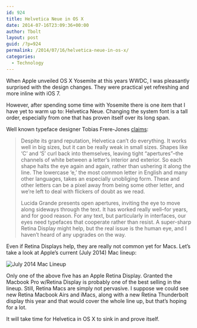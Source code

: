 ```yaml
---
id: 924
title: Helvetica Neue in OS X
date: 2014-07-16T23:09:36+00:00
author: Tbolt
layout: post
guid: /?p=924
permalink: /2014/07/16/helvetica-neue-in-os-x/
categories:
  - Technology
---
```

When Apple unveiled OS X Yosemite at this years WWDC, I was pleasantly surprised with the design changes. They were practical yet refreshing and more inline with iOS 7.

However, after spending some time with Yosemite there is one item that I have yet to warm up to: Helvetica Neue. Changing the system font is a tall order, especially from one that has proven itself over its long span.

Well known typeface designer Tobias Frere-Jones [claims](http://www.fastcodesign.com/3031432/why-apples-new-font-wont-work-on-your-desktop):

> Despite its grand reputation, Helvetica can&#8217;t do everything. It works well in big sizes, but it can be really weak in small sizes. Shapes like ‘C’ and ‘S’ curl back into themselves, leaving tight “apertures”&#8211;the channels of white between a letter’s interior and exterior. So each shape halts the eye again and again, rather than ushering it along the line. The lowercase ‘e,&#8217; the most common letter in English and many other languages, takes an especially unobliging form. These and other letters can be a pixel away from being some other letter, and we’re left to deal with flickers of doubt as we read.
>
> Lucida Grande presents open apertures, inviting the eye to move along sideways through the text. It has worked really well&#8211;for years, and for good reason. For any text, but particularly in interfaces, our eyes need typefaces that cooperate rather than resist. A super-sharp Retina Display might help, but the real issue is the human eye, and I haven’t heard of any upgrades on the way.

Even if Retina Displays help, they are really not common yet for Macs. Let&#8217;s take a look at Apple&#8217;s current (July 2014) Mac lineup:

<img src="/uploads/2014/07/july2014maclineup.png" alt="July 2014 Mac Lineup" width="600" height="131" class="aligncenter size-full wp-image-927" srcset="/uploads/2014/07/july2014maclineup.png 600w, /uploads/2014/07/july2014maclineup-300x65.png 300w" sizes="(max-width: 600px) 100vw, 600px" />

Only one of the above five has an Apple Retina Display. Granted the Macbook Pro w/Retina Display is probably one of the best selling in the lineup. Still, Retina Macs are simply not pervasive. I suppose we could see new Retina Macbook Airs and iMacs, along with a new Retina Thunderbolt display this year and that would cover the whole line up, but that&#8217;s hoping for a lot.

It will take time for Helvetica in OS X to sink in and prove itself.

